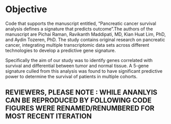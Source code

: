 # Objective
Code that supports the manuscript entitled, “Pancreatic cancer survival analysis defines a signature that predicts outcome”.The authors of the manuscript are Pichai Raman, Ravikanth Maddipati, MD, Kian Huat Lim, PhD, and Aydin Tozeren, PhD. The study contains original research on pancreatic cancer, integrating multiple transcriptomic data sets across different technologies to develop a predictive gene signature.

Specifically the aim of our study was to identify genes correlated with survival and differential between tumor and normal tissue. A 5-gene signature culled from this analysis was found to have significant predictive power to determine the survival of patients in multiple cohorts.

## **REVIEWERS, PLEASE NOTE : WHILE ANANLYIS CAN BE REPRODUCED BY FOLLOWING CODE FIGURES WERE RENAMED/RENUMBERED FOR MOST RECENT ITERATION**
